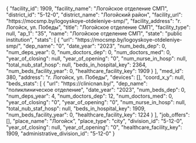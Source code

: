 {
    "facility_id": 1909,
    "facility_name": "Логойское отделение СМП",
    "district_id": "5-12-0",
    "district_name": "Логойский район",
    "facility_url": "https:\/\/mocsmp.by\/logoyskoye-otdeleniye-smp\/",
    "facility_address": "г. Логойск, ул. Победы",
    "title": "Логойское отделение СМП",
    "facility_type": null,
    "ap_1": "35",
    "name": "Логойское отделение СМП",
    "state": "public institution",
    "stats": [
        {
            "url": "https:\/\/mocsmp.by\/logoyskoye-otdeleniye-smp\/",
            "dep_name": "0",
            "date_year": "2023",
            "num_beds_dep": 0,
            "num_deps_year": 0,
            "num_doctors_dep": 0,
            "num_doctors_med": 0,
            "year_of_closing": null,
            "year_of_opening": "0",
            "num_nurse_in_hosp": null,
            "total_nub_staf_hosp": null,
            "beds_in_hospital_key": 2364,
            "num_beds_facility_year": 0,
            "healthcare_facility_key": 1909
        }
    ],
    "med_id": 380,
    "address": "г. Логойск, ул. Победы",
    "devices": [],
    "coord_x_y": null,
    "beds_stats": [
        {
            "url": "https:\/\/clinicnan.by\/",
            "dep_name": "поликлиническое отделение",
            "date_year": "2023",
            "num_beds_dep": 0,
            "num_deps_year": 4,
            "num_doctors_dep": 12,
            "num_doctors_med": 0,
            "year_of_closing": "0",
            "year_of_opening": "0",
            "num_nurse_in_hosp": null,
            "total_nub_staf_hosp": null,
            "beds_in_hospital_key": 1909,
            "num_beds_facility_year": 0,
            "healthcare_facility_key": 1224
        }
    ],
    "job_offers": [],
    "place_name": "Логойск",
    "place_type": "city",
    "division_id": "5-12-0",
    "year_of_closing": null,
    "year_of_opening": "0",
    "healthcare_facility_key": 1909,
    "administrative_division_id": "5-12-0"
}